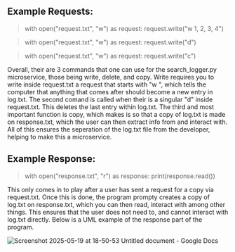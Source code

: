 ## Example Requests:
> with open("request.txt", "w") as request:
>     request.write("w 1, 2, 3, 4")

> with open("request.txt", "w") as request:
>     request.write("d")

> with open("request.txt", "w") as request:
>     request.write("c")

  Overall, their are 3 commands that one can use for the search_logger.py microservice, those being write, delete, and copy. Write requires you to
write inside request.txt a request that starts with "w ", which tells the computer that anything that comes after should become a new entry in log.txt.
The second comand is called when their is a singular "d" inside request.txt. This deletes the last entry within log.txt. The third and most important
function is copy, which makes is so that a copy of log.txt is made on response.txt, which the user can then extract info from and interact with. All of 
this ensures the seperation of the log.txt file from the developer, helping to make this a microservice.


## Example Response:
> with open("response.txt", "r") as response:
>    print(response.read())

  This only comes in to play after a user has sent a request for a copy via request.txt. Once this is done, the program prompty creates a copy of log.txt
on response.txt, which you can then read, interact with among other things. This ensures that the user does not need to, and cannot interact with log.txt
directly. Below is a UML example of the response part of the program.


![Screenshot 2025-05-19 at 18-50-53 Untitled document - Google Docs](https://github.com/user-attachments/assets/e6f9b446-68ed-4138-91a8-84279093d32a)
